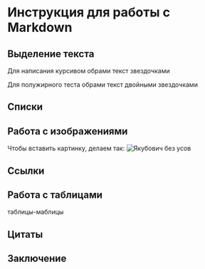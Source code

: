 # Инструкция для работы с Markdown

## Выделение текста

Для написания курсивом обрами текст звездочками 

Для полужирного теста обрами текст двойными звездочками

## Списки

## Работа с изображениями

Чтобы вставить картинку, делаем так:
![Якубович без усов](1.jpg)
## Ссылки

## Работа с таблицами

таблицы-маблицы

## Цитаты

## Заключение